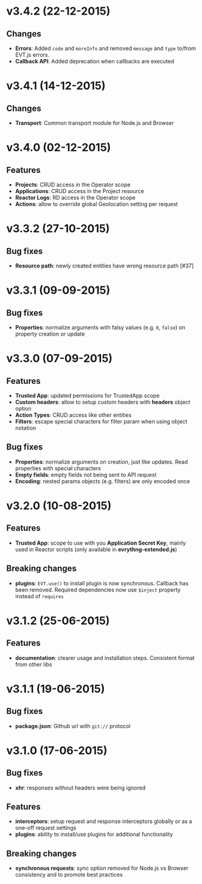# v3.4.2 (22-12-2015)

## Changes

- **Errors**: Added `code` and `moreInfo` and removed `message` and `type` to/from EVT.js errors.
- **Callback API**: Added deprecation when callbacks are executed

# v3.4.1 (14-12-2015)

## Changes

- **Transport**: Common transport module for Node.js and Browser

# v3.4.0 (02-12-2015)

## Features

- **Projects**: CRUD access in the Operator scope
- **Applications**: CRUD access in the Project resource
- **Reactor Logs**: RD access in the Operator scope
- **Actions**: allow to override global Geolocation setting per request

# v3.3.2 (27-10-2015)

## Bug fixes

- **Resource path**: newly created entities have wrong resource path [#37]

# v3.3.1 (09-09-2015)

## Bug fixes

- **Properties**: normalize arguments with falsy values (e.g. `0`, `false`) on property creation or update

# v3.3.0 (07-09-2015)

## Features

- **Trusted App**: updated permissions for TrustedApp scope
- **Custom headers**: allow to setup custom headers with **headers** object option
- **Action Types**: CRUD access like other entities
- **Filters**: escape special characters for filter param when using object notation

## Bug fixes

- **Properties**: normalize arguments on creation, just like updates. Read properties with special characters
- **Empty fields**: empty fields not being sent to API request
- **Encoding**: nested params objects (e.g. filters) are only encoded once

# v3.2.0 (10-08-2015)

## Features

- **Trusted App**: scope to use with you **Application Secret Key**, mainly used in Reactor scripts 
(only available in **evrythng-extended.js**)

## Breaking changes

- **plugins**: `EVT.use()` to install plugin is now synchronous. Callback has been removed. Required dependencies
now use `$inject` property instead of `requires`

# v3.1.2 (25-06-2015)

## Features

- **documentation**: clearer usage and installation steps. Consistent format from other libs

# v3.1.1 (19-06-2015)

## Bug fixes

- **package.json**: Github url with `git://` protocol

# v3.1.0 (17-06-2015)

## Bug fixes

- **xhr**: responses without headers were being ignored

## Features

- **interceptors**: setup request and response interceptors globally or as a one-off request settings
- **plugins**: ability to install/use plugins for additional functionality

## Breaking changes

- **synchronous requests**: sync option removed for Node.js vs Browser consistency and to promote best practices
